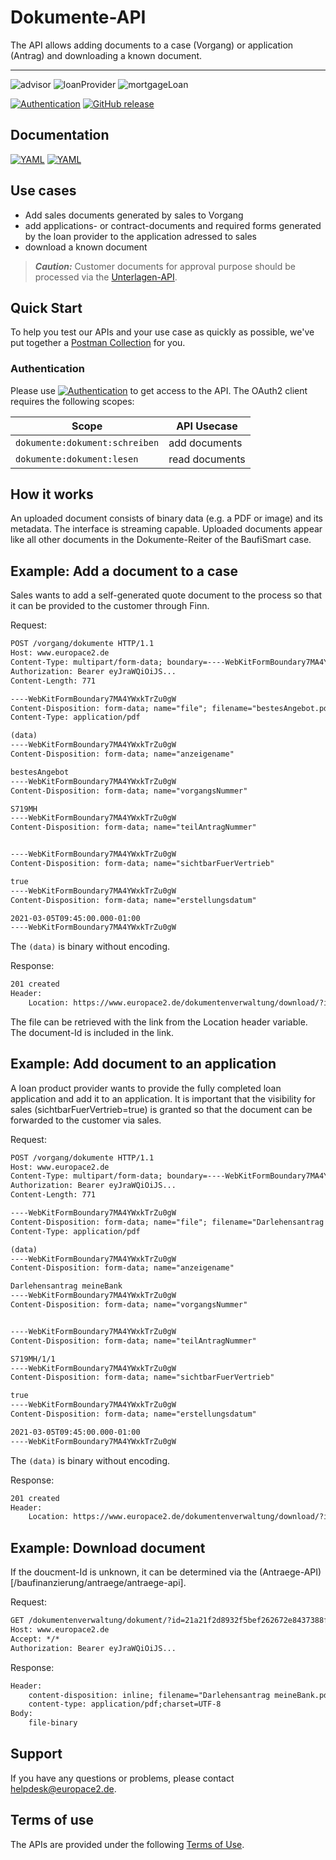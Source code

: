 # Dokumente-API
The API allows adding documents to a case (Vorgang) or application (Antrag) and downloading a known document.

---- 
![advisor](https://img.shields.io/badge/-advisor-lightblue)
![loanProvider](https://img.shields.io/badge/-loanProvider-lightblue)
![mortgageLoan](https://img.shields.io/badge/-mortgageLoan-lightblue)

[![Authentication](https://img.shields.io/badge/Auth-OAuth2-green)](https://docs.api.europace.de/common/authentifizierung/)
[![GitHub release](https://img.shields.io/github/v/release/europace/baufismart-dokumente-api)](https://github.com/europace/baufismart-dokumente-api/releases)

## Documentation
[![YAML](https://img.shields.io/badge/OAS-HTML_Doc-lightblue)](https://europace.github.io/baufismart-dokumente-api/)
[![YAML](https://img.shields.io/badge/OAS-YAML-lightgrey)](https://raw.githubusercontent.com/europace/baufismartdokumente-api/master/dokumente-openapi.yaml)

## Use cases
- Add sales documents generated by sales to Vorgang
- add applications- or contract-documents and required forms generated by the loan provider to the application adressed to sales
- download a known document


> **_Caution:_** Customer documents for approval purpose should be processed via the [Unterlagen-API](https://docs.api.europace.de/baufinanzierung/unterlagen/unterlagen-api/).


## Quick Start
To help you test our APIs and your use case as quickly as possible, we've put together a [Postman Collection](https://docs.api.europace.de/baufinanzierung/quickstart/) for you.

### Authentication
Please use [![Authentication](https://img.shields.io/badge/Auth-OAuth2-green)](https://docs.api.europace.de/common/authentifizierung/authorization-api/) to get access to the API. The OAuth2 client requires the following scopes:

| Scope                                  | API Usecase                                   |
|----------------------------------------|-----------------------------------------------|
| `dokumente:dokument:schreiben`         | add documents                                 |
| `dokumente:dokument:lesen`             | read documents                                |

## How it works
An uploaded document consists of binary data (e.g. a PDF or image) and its metadata. The interface is streaming capable. Uploaded documents appear like all other documents in the Dokumente-Reiter of the BaufiSmart case.

## Example: Add a document to a case

Sales wants to add a self-generated quote document to the process so that it can be provided to the customer through Finn.

Request:
``` html
POST /vorgang/dokumente HTTP/1.1
Host: www.europace2.de
Content-Type: multipart/form-data; boundary=----WebKitFormBoundary7MA4YWxkTrZu0gW
Authorization: Bearer eyJraWQiOiJS...
Content-Length: 771

----WebKitFormBoundary7MA4YWxkTrZu0gW
Content-Disposition: form-data; name="file"; filename="bestesAngebot.pdf"
Content-Type: application/pdf

(data)
----WebKitFormBoundary7MA4YWxkTrZu0gW
Content-Disposition: form-data; name="anzeigename"

bestesAngebot
----WebKitFormBoundary7MA4YWxkTrZu0gW
Content-Disposition: form-data; name="vorgangsNummer"

S719MH
----WebKitFormBoundary7MA4YWxkTrZu0gW
Content-Disposition: form-data; name="teilAntragNummer"


----WebKitFormBoundary7MA4YWxkTrZu0gW
Content-Disposition: form-data; name="sichtbarFuerVertrieb"

true
----WebKitFormBoundary7MA4YWxkTrZu0gW
Content-Disposition: form-data; name="erstellungsdatum"

2021-03-05T09:45:00.000-01:00
----WebKitFormBoundary7MA4YWxkTrZu0gW
```

The `(data)` is binary without encoding.

Response: 
``` html
201 created
Header: 
    Location: https://www.europace2.de/dokumentenverwaltung/download/?id=21a21f2d8932f5bef262672e8437388f12b0543d8a6a5fbbb1d99999672a3a4829f24a7c2c04461f806d9ad6b05730e2271407b28d6d1740960c24d4fb7f2a05
```

The file can be retrieved with the link from the Location header variable. The document-Id is included in the link.

## Example: Add document to an application

A loan product provider wants to provide the fully completed loan application and add it to an application. It is important that the visibility for sales (sichtbarFuerVertrieb=true) is granted so that the document can be forwarded to the customer via sales. 

Request:
``` html
POST /vorgang/dokumente HTTP/1.1
Host: www.europace2.de
Content-Type: multipart/form-data; boundary=----WebKitFormBoundary7MA4YWxkTrZu0gW
Authorization: Bearer eyJraWQiOiJS...
Content-Length: 771

----WebKitFormBoundary7MA4YWxkTrZu0gW
Content-Disposition: form-data; name="file"; filename="Darlehensantrag meineBank.pdf"
Content-Type: application/pdf

(data)
----WebKitFormBoundary7MA4YWxkTrZu0gW
Content-Disposition: form-data; name="anzeigename"

Darlehensantrag meineBank
----WebKitFormBoundary7MA4YWxkTrZu0gW
Content-Disposition: form-data; name="vorgangsNummer"


----WebKitFormBoundary7MA4YWxkTrZu0gW
Content-Disposition: form-data; name="teilAntragNummer"

S719MH/1/1
----WebKitFormBoundary7MA4YWxkTrZu0gW
Content-Disposition: form-data; name="sichtbarFuerVertrieb"

true
----WebKitFormBoundary7MA4YWxkTrZu0gW
Content-Disposition: form-data; name="erstellungsdatum"

2021-03-05T09:45:00.000-01:00
----WebKitFormBoundary7MA4YWxkTrZu0gW
```

The `(data)` is binary without encoding.

Response: 
``` html
201 created
Header: 
    Location: https://www.europace2.de/dokumentenverwaltung/download/?id=21a21f2d8932f5bef262672e8437388f12b0543d8b6a2fbbb1e99999672a3a4829f24a7c2c04461f806d9ad6b05730e2271407b28d6d1740960c24d4fb7f2a05
```

## Example: Download document

If the doucment-Id is unknown, it can be determined via the (Antraege-API)[/baufinanzierung/antraege/antraege-api].

Request:
```html
GET /dokumentenverwaltung/dokument/?id=21a21f2d8932f5bef262672e8437388f12b0543d8b6a2fbbb1e99999672a3a4829f24a7c2c04461f806d9ad6b05730e2271407b28d6d1740960c24d4fb7f2a05 HTTP/1.1
Host: www.europace2.de
Accept: */*
Authorization: Bearer eyJraWQiOiJS...
``` 

Response:
```html
Header:
    content-disposition: inline; filename="Darlehensantrag meineBank.pdf"
    content-type: application/pdf;charset=UTF-8
Body:
    file-binary
``` 

## Support
If you have any questions or problems, please contact helpdesk@europace2.de.

## Terms of use
The APIs are provided under the following [Terms of Use](https://docs.api.europace.de/terms/).
